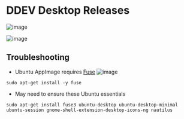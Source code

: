 # DDEV Desktop Releases

![image](https://github.com/user-attachments/assets/578d6a11-4d6a-4b38-a6bb-ce7b39503ee5)

![image](https://github.com/user-attachments/assets/f6b65018-3b1e-402c-9d03-433b63e7f862)

## Troubleshooting
- Ubuntu AppImage requires [Fuse]([url](https://github.com/appimage/appimagekit/wiki/fuse))
  ![image](https://github.com/user-attachments/assets/c5b979e3-5827-406b-8966-a63a5e0b2700)

```
sudo apt-get install -y fuse
```
- May need to ensure these Ubuntu essentials
```
sudo apt-get install fuse3 ubuntu-desktop ubuntu-desktop-minimal ubuntu-session gnome-shell-extension-desktop-icons-ng nautilus
```
